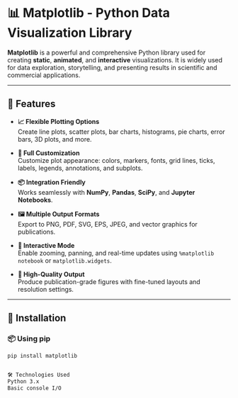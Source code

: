 # 📊 Matplotlib - Python Data Visualization Library

**Matplotlib** is a powerful and comprehensive Python library used for creating **static**, **animated**, and **interactive** visualizations. It is widely used for data exploration, storytelling, and presenting results in scientific and commercial applications.

---

## 🌟 Features

- **📈 Flexible Plotting Options**  
  Create line plots, scatter plots, bar charts, histograms, pie charts, error bars, 3D plots, and more.

- **🎨 Full Customization**  
  Customize plot appearance: colors, markers, fonts, grid lines, ticks, labels, legends, annotations, and subplots.

- **📦 Integration Friendly**  
  Works seamlessly with **NumPy**, **Pandas**, **SciPy**, and **Jupyter Notebooks**.

- **🖼️ Multiple Output Formats**  
  Export to PNG, PDF, SVG, EPS, JPEG, and vector graphics for publications.

- **🧭 Interactive Mode**  
  Enable zooming, panning, and real-time updates using `%matplotlib notebook` or `matplotlib.widgets`.

- **🎯 High-Quality Output**  
  Produce publication-grade figures with fine-tuned layouts and resolution settings.

---

## 🧪 Installation

### 📦 Using pip
```bash
pip install matplotlib


🛠️ Technologies Used
Python 3.x
Basic console I/O
